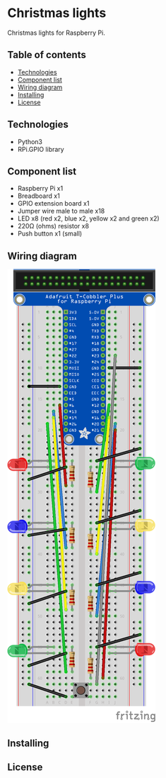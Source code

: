 # Christmas lights
Christmas lights for Raspberry Pi.
## Table of contents
* [Technologies](#technologies)
* [Component list](#component-list)
* [Wiring diagram](#wiring-diagram)
* [Installing](#installing)
* [License](#license)
## Technologies
- Python3
- RPi.GPIO library
## Component list
- Raspberry Pi x1
- Breadboard x1
- GPIO extension board x1
- Jumper wire male to male x18
- LED x8 (red x2, blue x2, yellow x2 and green x2)
- 220Ω (ohms) resistor x8
- Push button x1 (small)
## Wiring diagram
![](christmaslights_bb.png)
## Installing
## License
